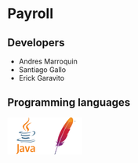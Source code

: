 # Payroll

## Developers
- Andres Marroquin
- Santiago Gallo
- Erick Garavito

## Programming languages
<img align="left" alt="Java" width="76px" src="https://raw.githubusercontent.com/github/explore/80688e429a7d4ef2fca1e82350fe8e3517d3494d/topics/java/java.png" />
<img align="left" alt="Maven" width="76px" src="https://raw.githubusercontent.com/github/explore/80688e429a7d4ef2fca1e82350fe8e3517d3494d/topics/maven/maven.png" />
